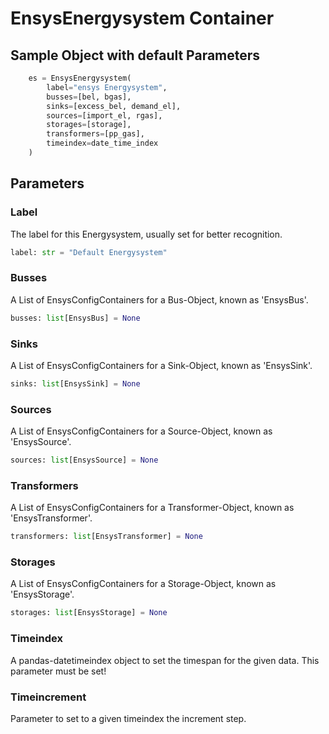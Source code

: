 # EnsysEnergysystem Container

## Sample Object with default Parameters
```python
    es = EnsysEnergysystem(
        label="ensys Energysystem",
        busses=[bel, bgas],
        sinks=[excess_bel, demand_el],
        sources=[import_el, rgas],
        storages=[storage],
        transformers=[pp_gas],
        timeindex=date_time_index
    )
```

## Parameters

### Label
The label for this Energysystem, usually set for better recognition.

```python
label: str = "Default Energysystem"
```

### Busses
A List of EnsysConfigContainers for a Bus-Object, known as 'EnsysBus'.

```python
busses: list[EnsysBus] = None
```

### Sinks
A List of EnsysConfigContainers for a Sink-Object, known as 'EnsysSink'.

```python
sinks: list[EnsysSink] = None
```

### Sources
A List of EnsysConfigContainers for a Source-Object, known as 'EnsysSource'.

```python
sources: list[EnsysSource] = None
```

### Transformers
A List of EnsysConfigContainers for a Transformer-Object, known as 'EnsysTransformer'.

```python
transformers: list[EnsysTransformer] = None
```

### Storages
A List of EnsysConfigContainers for a Storage-Object, known as 'EnsysStorage'.

```python
storages: list[EnsysStorage] = None
```

### Timeindex
A pandas-datetimeindex object to set the timespan for the given data.
This parameter must be set!

### Timeincrement
Parameter to set to a given timeindex the increment step.

